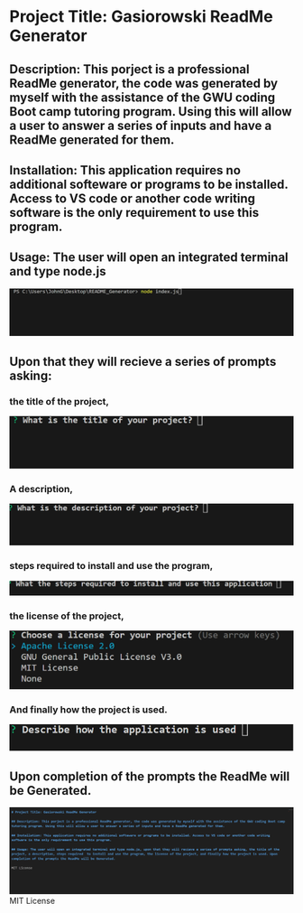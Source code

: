 
    
# Project Title: Gasiorowski ReadMe Generator

## Description: This porject is a professional ReadMe generator, the code was generated by myself with the assistance of the GWU coding Boot camp tutoring program. Using this will allow a user to answer a series of inputs and have a ReadMe generated for them.

## Installation: This application requires no additional softeware or programs to be installed. Access to VS code or another code writing software is the only requirement to use this program.

## Usage: The user will open an integrated terminal and type node.js
![](./assets/RMEimgs/passgen1.png)

## Upon that they will recieve a series of prompts asking:
### the title of the project,
![](./assets/RMEimgs/PassGen2.png)
### A description,
![](./assets/RMEimgs/PassGen3.png)
### steps required to install and use the program,
![](./assets/RMEimgs/PassGen4.png)
### the license of the project, 
![](./assets/RMEimgs/PassGen5.png)
### And finally how the project is used. 
![](./assets/RMEimgs/PassGen6.png)
## Upon completion of the prompts the ReadMe will be Generated.
![](./assets/RMEimgs/PassGen7.png)
MIT License

    







    
    
    
    
